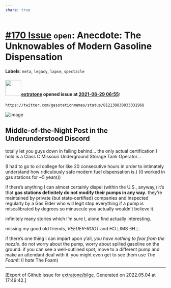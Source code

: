```yaml
---
share: true
---
```

# [\#170 Issue](https://github.com/extratone/bilge/issues/170) `open`: Anecdote: The Unknowables of Modern Gasoline Dispensation
**Labels**: `meta`, `legacy`, `lapse`, `spectacle`


#### <img src="https://avatars.githubusercontent.com/u/43663476?u=5047287ff0b8c3ce7f7e5858d204c9b3e57d8e44&v=4" width="50">[extratone](https://github.com/extratone) opened issue at [2021-06-29 06:55](https://github.com/extratone/bilge/issues/170):

`https://twitter.com/gasstationmemes/status/812138830933331968`

![image](https://user-images.githubusercontent.com/43663476/123750959-c81fbe80-d87c-11eb-9e6d-9e81e8b34ed6.jpeg)

## Middle-of-the-Night Post in the Underunderstood Discord

totally let you guys down in falling behind… the only actual certification I hold is a Class C Missouri Underground Storage Tank Operator…

(I had to go to oil college for like 20 consecutive hours in order to intimately understand how ridiculously safe modern fuel dispensation is.) ((I worked in gas stations for ~5 years))

if there’s anything I can almost certainly dispel (within the U.S., anyway,) it’s that **gas stations definitely do not modify their pumps in any way.** they’re maintained by private (but state-certified) companies and inspected regularly by a Gas Elder who will legit stop everything if a pump is miscalibrated by degrees so minuscule you actually wouldn’t believe it.

infinitely many stories which I’m sure I, alone find actually interesting. 

missing my good old friends, *VEEDER-ROOT* and HϽ⊥IMS ƎH⊥.

if there’s one thing I can impart upon y’all, *you have nothing to fear from the nozzle*. do not worry about the pump, worry about spilled gasoline on the ground. if you can see a well-outlined spot, move to a different pump and make an attendant deal with it. you might even get to see them use *The Foam*!! (I *hate* The Foam)




-------------------------------------------------------------------------------



[Export of Github issue for [extratone/bilge](https://github.com/extratone/bilge). Generated on 2022.05.04 at 17:49:42.]
